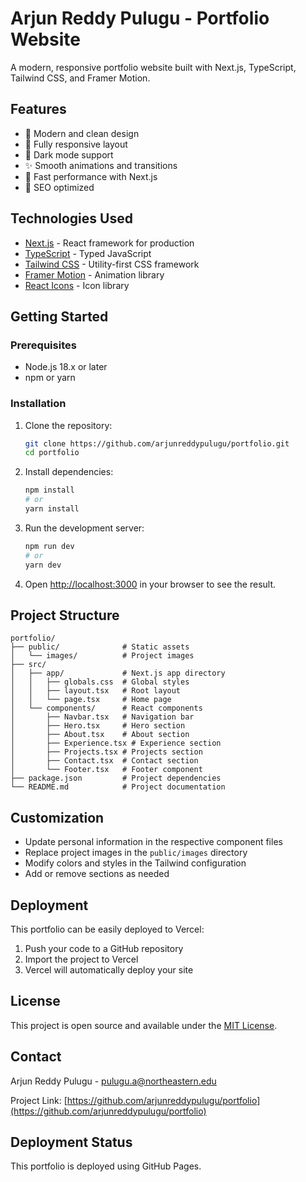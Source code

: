 # Arjun Reddy Pulugu - Portfolio Website

A modern, responsive portfolio website built with Next.js, TypeScript, Tailwind CSS, and Framer Motion.

## Features

- 🎨 Modern and clean design
- 📱 Fully responsive layout
- 🌙 Dark mode support
- ✨ Smooth animations and transitions
- 🚀 Fast performance with Next.js
- 🎯 SEO optimized

## Technologies Used

- [Next.js](https://nextjs.org/) - React framework for production
- [TypeScript](https://www.typescriptlang.org/) - Typed JavaScript
- [Tailwind CSS](https://tailwindcss.com/) - Utility-first CSS framework
- [Framer Motion](https://www.framer.com/motion/) - Animation library
- [React Icons](https://react-icons.github.io/react-icons/) - Icon library

## Getting Started

### Prerequisites

- Node.js 18.x or later
- npm or yarn

### Installation

1. Clone the repository:
   ```bash
   git clone https://github.com/arjunreddypulugu/portfolio.git
   cd portfolio
   ```

2. Install dependencies:
   ```bash
   npm install
   # or
   yarn install
   ```

3. Run the development server:
   ```bash
   npm run dev
   # or
   yarn dev
   ```

4. Open [http://localhost:3000](http://localhost:3000) in your browser to see the result.

## Project Structure

```
portfolio/
├── public/              # Static assets
│   └── images/          # Project images
├── src/
│   ├── app/             # Next.js app directory
│   │   ├── globals.css  # Global styles
│   │   ├── layout.tsx   # Root layout
│   │   └── page.tsx     # Home page
│   └── components/      # React components
│       ├── Navbar.tsx   # Navigation bar
│       ├── Hero.tsx     # Hero section
│       ├── About.tsx    # About section
│       ├── Experience.tsx # Experience section
│       ├── Projects.tsx # Projects section
│       ├── Contact.tsx  # Contact section
│       └── Footer.tsx   # Footer component
├── package.json         # Project dependencies
└── README.md            # Project documentation
```

## Customization

- Update personal information in the respective component files
- Replace project images in the `public/images` directory
- Modify colors and styles in the Tailwind configuration
- Add or remove sections as needed

## Deployment

This portfolio can be easily deployed to Vercel:

1. Push your code to a GitHub repository
2. Import the project to Vercel
3. Vercel will automatically deploy your site

## License

This project is open source and available under the [MIT License](LICENSE).

## Contact

Arjun Reddy Pulugu - [pulugu.a@northeastern.edu](mailto:pulugu.a@northeastern.edu)

Project Link: [https://github.com/arjunreddypulugu/portfolio](https://github.com/arjunreddypulugu/portfolio)

## Deployment Status

This portfolio is deployed using GitHub Pages.
